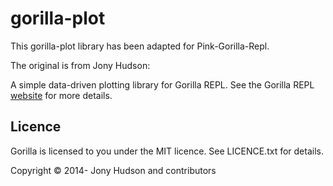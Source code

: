 # gorilla-plot

This gorilla-plot library has been adapted for Pink-Gorilla-Repl.

The original is from Jony Hudson:

A simple data-driven plotting library for Gorilla REPL. See the Gorilla REPL [website](http://gorilla-repl.org) for more
details.

## Licence

Gorilla is licensed to you under the MIT licence. See LICENCE.txt for details.

Copyright © 2014- Jony Hudson and contributors
